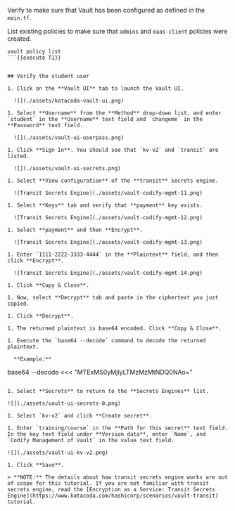 Verify to make sure that Vault has been configured as defined in the `main.tf`.

List existing policies to make sure that `admins` and `eaas-client` policies were created.

```
vault policy list
```{{execute T1}}


## Verify the student user

1. Click on the **Vault UI** tab to launch the Vault UI.

  ![](./assets/katacoda-vault-ui.png)

1. Select **Username** from the **Method** drop-down list, and enter `student` in the **Username** text field and `changeme` in the **Password** text field.

  ![](./assets/vault-ui-userpass.png)

1. Click **Sign In**. You should see that `kv-v2` and `transit` are listed.

  ![](./assets/vault-ui-secrets.png)

1. Select **View configuration** of the **transit** secrets engine.

  ![Transit Secrets Engine](./assets/vault-codify-mgmt-11.png)

1. Select **Keys** tab and verify that **payment** key exists.

  ![Transit Secrets Engine](./assets/vault-codify-mgmt-12.png)

1. Select **payment** and then **Encrypt**.

  ![Transit Secrets Engine](./assets/vault-codify-mgmt-13.png)

1. Enter `1111-2222-3333-4444` in the **Plaintext** field, and then click **Encrypt**.

  ![Transit Secrets Engine](./assets/vault-codify-mgmt-14.png)

1. Click **Copy & Close**.

1. Now, select **Decrypt** tab and paste in the ciphertext you just copied.

1. Click **Decrypt**.

1. The returned plaintext is base64 encoded. Click **Copy & Close**.

1. Execute the `base64 --decode` command to decode the returned plaintext.

  **Example:**

  ```
  base64 --decode <<< "MTExMS0yMjIyLTMzMzMtNDQ0NAo="
  ```

1. Select **Secrets** to return to the **Secrets Engines** list.

  ![](./assets/vault-ui-secrets-0.png)

1. Select `kv-v2` and click **Create secret**.

1. Enter `training/course` in the **Path for this secret** text field. In the key text field under **Version data**, enter `Name`, and `Codify Management of Vault` in the value text field.

  ![](./assets/vault-ui-kv-v2.png)

1. Click **Save**.

> **NOTE:** The details about how transit secrets engine works are out of scope for this tutorial. If you are not familiar with transit secrets engine, read the [Encryption as a Service: Transit Secrets
Engine](https://www.katacoda.com/hashicorp/scenarios/vault-transit) tutorial.
